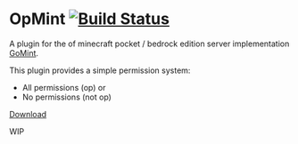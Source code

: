 # OpMint [![Build Status](https://s.janmm14.de/opmint-buildstatus)](https://s.janmm14.de/opmint-ci)

A plugin for the of minecraft pocket / bedrock edition server implementation [GoMint](https://github.oom/GoMint/GoMint).

This plugin provides a simple permission system:

- All permissions (op) or
- No permissions (not op)

[Download](https://s.janmm14.de/opmint-ci)

WIP
